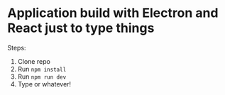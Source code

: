 # Application build with Electron and React just to type things

Steps:
1. Clone repo
2. Run ```npm install```
3. Run ```npm run dev```
4. Type or whatever!